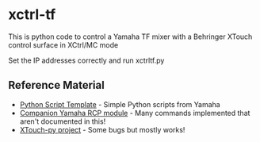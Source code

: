 # xctrl-tf

This is python code to control a Yamaha TF mixer with a Behringer XTouch control surface in XCtrl/MC mode

Set the IP addresses correctly and run xctrltf.py

## Reference Material

* [Python Script Template](https://usa.yamaha.com/files/download/other_assets/0/1266290/Python_Script_Template_V100.zip) - Simple Python scripts from Yamaha
* [Companion Yamaha RCP module](https://github.com/bitfocus/companion-module-yamaha-rcp) - Many commands implemented that aren't documented in this!
* [XTouch-py project](https://github.com/thejoshtaylor/XTouch-py) - Some bugs but mostly works!